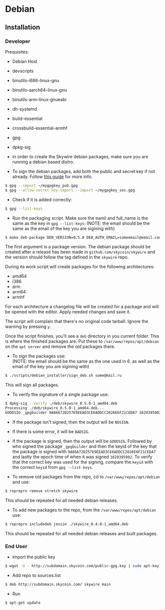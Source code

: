 # Debian

## Installation

### Developer

Prequisites:

- Debian Host
- devscripts
- binutils-i686-linux-gnu
- binutils-aarch64-linux-gnu
- binutils-arm-linux-gnueabi
- dh-systemd
- build-essential
- crossbuild-essential-armhf
- gpg
- dpkg-sig


- In order to create the Skywire debian packages, make sure you are running a debian based distro.

- To sign the debian packages, add both the public and secret key if not already.
Follow [this guide](https://www.debuntu.org/how-to-importexport-gpg-key-pair/) for more info.
 
```bash
$ gpg --import ~/mygpgkey_pub.gpg
$ gpg --allow-secret-key-import --import ~/mygpgkey_sec.gpg
```

- Check if it is added correctly:
```bash
$ gpg --list-keys
```

- Run the packaging script. Make sure the eamil and full_name is the same as the key in `gpg --list-keys`:
(NOTE: the email should be the same as the email of the key you are sigining with)

```bash
$ make deb-package DEB_VERSION=0.5.0 DEB_AUTH_EMAIL=someemail@email.com DEB_AUTH_NAME='Some Name'
```

The first argument is a package version. The debian package should be created after a release has been made in `github.com/skycoin/skywire` and the version should follow the tag defined in the `skywire` repo. 

During its work script will create packages for the following architectures:
- amd64
- i386
- arm
- arm64
- armhf

For each architecture a changelog file will be created for a package and will be opened with the editor. Apply needed changes and save it.

The script will complain that there's no original code tarball. Ignore the warning by pressing `y`. 

Once the script finishes, you'll see a `deb` directory in you current folder. This is where the finished packages are. Put these to `/var/www/repos/apt/debian` on the `apt server` and remove the old packages there. 

- To sign the packages use:<br>
(NOTE: the email should be the same as the one used  in 6. as well as the email of the key you are sigining with)
```bash
$ ./scripts/debian_installer/sign_deb.sh some@mail.ru
```

This will sign all packages.

- To verify the signature of a single package use:
```bash
$ dpkg-sig --verify ./deb/skywire_0.5.0-1_amd64.deb
Processing ./deb/skywire_0.5.0-1_amd64.deb...
GOODSIG _gpgbuilder 9A86A72D257E9EEAD3CE6ADDCC2026E6F21CEDA7 1620395902
```

- If the package isn't signed, then the output will be `NOSIGN`.
- If there is some error, it will be `BADSIG`.
- If the package is signed, then the output will be `GOODSIG`. Followed by who signed the package `_gpgbuilder` 
and then the keyid of the key that the package is signed with `9A86A72D257E9EEAD3CE6ADDCC2026E6F21CEDA7`
and lastly the epoch time of when it was signed `1620395902`.
To verify that the correct key was used for the signing, compare the `keyid` with the correct `keyid` from 
`gpg --list-keys`.

- To remove old packages from the repo, cd to `/var/www/repos/apt/debian` and use:
```bash
$ reprepro remove stretch skywire
```

This should be repeated for all needed debian releases.

- To add new packages to the repo, from the `/var/www/repos/apt/debian` use:
```bash
$ reprepro includedeb jessie ./skywire_0.4.0-1_amd64.deb
```

This should be repeated for all needed debian releases and built packages.

### End User

- Import the public key
```bash
$ wget -O - http://subdomain.skycoin.com/public-gpg.key | sudo apt-key add - 
```

- Add repo to sources.list

```bash
$ deb http://subdomain.skycoin.com/ skywire main
```

- Run
```bash
$ apt-get update
```
